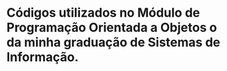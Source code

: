# Códigos utilizados no Módulo de Programação Orientada a Objetos o da minha graduação de Sistemas de Informação.
